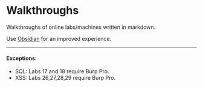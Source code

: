 # Walkthroughs

Walkthroughs of online labs/machines written in markdown.

Use [Obsidian](https://obsidian.md/) for an improved experience.

---

#### Exceptions:

* SQL: Labs 17 and 18 require Burp Pro.
* XSS: Labs 26,27,28,29 require Burp Pro.